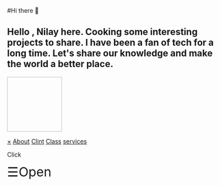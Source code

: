 #Hi there 👋
##  Hello , Nilay here. Cooking some interesting projects to share. I have been a fan of tech for a long time. Let's share our knowledge and make the world a better place.

<a href='https://www.instagram.com/__nilay_paul__/'><img src=" " width="128" height="128"></a>


<!DOCTYPE html>
<html>
    <title>
        Final Project
    </title>
    <script src="finalproject.js"></script>
    <link rel="stylesheet" type="text/css" href="finalprojectform.css">
    <body>
        <div class="mynavbar" id="navbar">
            <a href="javascript:void(0)" class="closebtn" onclick="close()">&times;</a>
            <a href="#" >About</a>
            <a href="#">Clint</a>
            <a href="#">Class</a>
            <a href="#">services</a>
        </div>
        <div id="main">
            <p>Click</p>
            <span style="font-size: 30px; cursor: pointer;" onclick="open()">&#9776;Open</span>
        </div>
    </body>
</html>
